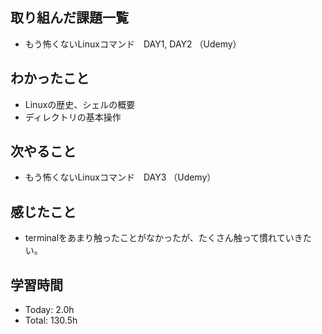 ## 取り組んだ課題一覧
- もう怖くないLinuxコマンド　DAY1, DAY2 （Udemy）
## わかったこと
- Linuxの歴史、シェルの概要
- ディレクトリの基本操作
## 次やること
- もう怖くないLinuxコマンド　DAY3 （Udemy）
## 感じたこと
- terminalをあまり触ったことがなかったが、たくさん触って慣れていきたい。
## 学習時間
- Today: 2.0h
- Total: 130.5h
